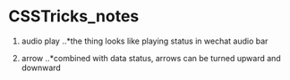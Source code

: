# CSSTricks_notes

1. audio play
..*the thing looks like playing status in wechat audio bar

2. arrow
..*combined with data status, arrows can be turned upward and downward
